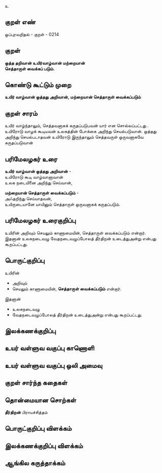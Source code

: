 உ

## குறள் எண் 

ஒப்புரவறிதல் - குறள் - 0214  

## குறள் 

**ஒத்த தறிவான் உயிர்வாழ்வான் மற்றையான்  
செத்தாருள் வைக்கப் படும்.** 

## கொண்டு கூட்டும் முறை

**உயிர் வாழ்வான் ஒத்தது அறிவான், மற்றையான் செத்தாருள் வைக்கப்படும்** 

## குறள் சாரம் 

உயிர் வாழ்ந்தாலும், செத்தவனாகக் கருதப்படுபவன் யார் என சொல்லப்பட்டது .  
உயிரோடு வாழக் கூடியவன் உலகத்தின் போக்கை அறிந்து செயல்படுவான். ஒத்தது அறிந்து செயல்படாதவன் உயிரோடு இருந்தாலும் செத்தவருள் ஒருவனாகவே கருதப்படுவான் 

## பரிமேலழகர் உரை

**உயிர் வாழ்வான் ஒத்தது அறிவான்** -  
உயிரோடு கூடி வாழ்வானாவான்  
உலக நடையினை அறிந்து செய்வான்,  

**மற்றையான் செத்தாருள் வைக்கப்படும்** -  
அஃதறிந்து செய்யாதவன்,  
உயிருடையானே யாயினும் செத்தாருள் ஒருவனாகக் கருதப்படும். 

## பரிமேலழகர் உரைகுறிப்பு   

உயிரின் அறிவும் செயலும் காணாமையின், செத்தாருள் வைக்கப்படும் என்றார்.  
இதனான் உலகநடைவழு வேதநடைவழுப்போலத் தீர்திறன் உடைத்துஅன்று என்பது கூறப்பட்டது. 

## பொருட்குறிப்பு 

உயிரின்  
* அறிவும்  
* செயலும் காணாமையின், **செத்தாருள் வைக்கப்படும்** என்றார்.  

இதனான்  
* உலகநடைவழு  
* வேதநடைவழுப்போலத் தீர்திறன் உடைத்துஅன்று என்பது கூறப்பட்டது.

## இலக்கணக்குறிப்பு  


## உயர் வள்ளுவ வகுப்பு காணொளி


## உயர் வள்ளுவ வகுப்பு ஒலி அமைவு 

 
## குறள் சார்ந்த கதைகள் 


## தொன்மையான சொற்கள்

**தீர்திறன்** பிராயச்சித்தம்   

## பொருட்குறிப்பு விளக்கம்


## இலக்கணக்குறிப்பு விளக்கம்


## ஆங்கில கருத்தாக்கம் 


